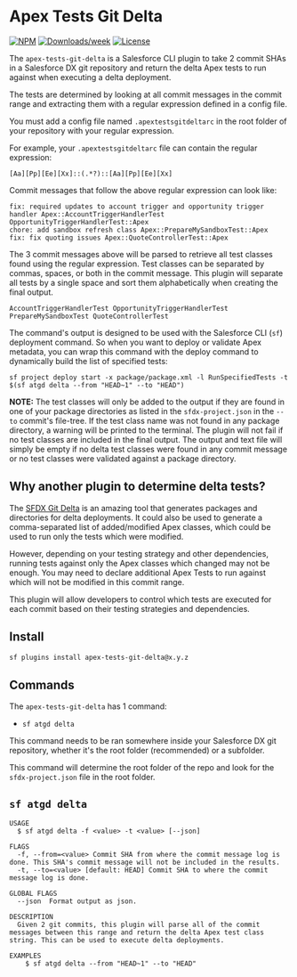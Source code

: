# Apex Tests Git Delta

[![NPM](https://img.shields.io/npm/v/apex-tests-git-delta.svg?label=apex-tests-git-delta)](https://www.npmjs.com/package/apex-tests-git-delta) [![Downloads/week](https://img.shields.io/npm/dw/apex-tests-git-delta.svg)](https://npmjs.org/package/apex-tests-git-delta) [![License](https://img.shields.io/badge/License-MIT-yellow.svg)](https://raw.githubusercontent.com/mcarvin8/apex-tests-git-delta/main/LICENSE.md)

The `apex-tests-git-delta` is a Salesforce CLI plugin to take 2 commit SHAs in a Salesforce DX git repository and return the delta Apex tests to run against when executing a delta deployment.

The tests are determined by looking at all commit messages in the commit range and extracting them with a regular expression defined in a config file.

You must add a config file named `.apextestsgitdeltarc` in the root folder of your repository with your regular expression.

For example, your `.apextestsgitdeltarc` file can contain the regular expression:

```
[Aa][Pp][Ee][Xx]::(.*?)::[Aa][Pp][Ee][Xx]
```

Commit messages that follow the above regular expression can look like:

```
fix: required updates to account trigger and opportunity trigger handler Apex::AccountTriggerHandlerTest OpportunityTriggerHandlerTest::Apex
chore: add sandbox refresh class Apex::PrepareMySandboxTest::Apex
fix: fix quoting issues Apex::QuoteControllerTest::Apex
```

The 3 commit messages above will be parsed to retrieve all test classes found using the regular expression. Test classes can be separated by commas, spaces, or both in the commit message. This plugin will separate all tests by a single space and sort them alphabetically when creating the final output.

```
AccountTriggerHandlerTest OpportunityTriggerHandlerTest PrepareMySandboxTest QuoteControllerTest
```

The command's output is designed to be used with the Salesforce CLI (`sf`) deployment command. So when you want to deploy or validate Apex metadata, you can wrap this command with the deploy command to dynamically build the list of specified tests:

```
sf project deploy start -x package/package.xml -l RunSpecifiedTests -t $(sf atgd delta --from "HEAD~1" --to "HEAD")
```

**NOTE:** The test classes will only be added to the output if they are found in one of your package directories as listed in the `sfdx-project.json` in the `--to` commit's file-tree. If the test class name was not found in any package directory, a warning will be printed to the terminal. The plugin will not fail if no test classes are included in the final output. The output and text file will simply be empty if no delta test classes were found in any commit message or no test classes were validated against a package directory.

## Why another plugin to determine delta tests?

The [SFDX Git Delta](https://github.com/scolladon/sfdx-git-delta) is an amazing tool that generates packages and directories for delta deployments. It could also be used to generate a comma-separated list of added/modified Apex classes, which could be used to run only the tests which were modified.

However, depending on your testing strategy and other dependencies, running tests against only the Apex classes which changed may not be enough. You may need to declare additional Apex Tests to run against which will not be modified in this commit range.

This plugin will allow developers to control which tests are executed for each commit based on their testing strategies and dependencies.

## Install

```bash
sf plugins install apex-tests-git-delta@x.y.z
```

## Commands

The `apex-tests-git-delta` has 1 command:

- `sf atgd delta`

This command needs to be ran somewhere inside your Salesforce DX git repository, whether it's the root folder (recommended) or a subfolder.

This command will determine the root folder of the repo and look for the `sfdx-project.json` file in the root folder.

## `sf atgd delta`

```
USAGE
  $ sf atgd delta -f <value> -t <value> [--json]

FLAGS
  -f, --from=<value> Commit SHA from where the commit message log is done. This SHA's commit message will not be included in the results.
  -t, --to=<value> [default: HEAD] Commit SHA to where the commit message log is done.

GLOBAL FLAGS
  --json  Format output as json.

DESCRIPTION
  Given 2 git commits, this plugin will parse all of the commit messages between this range and return the delta Apex test class string. This can be used to execute delta deployments.

EXAMPLES
    $ sf atgd delta --from "HEAD~1" --to "HEAD"
```
